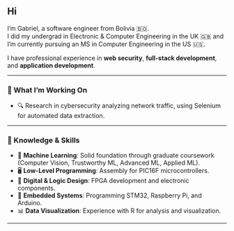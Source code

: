 ## Hi

<!--
**Gabriel-Pacheco-Martinez/Gabriel-Pacheco-Martinez** is a ✨ _special_ ✨ repository because its `README.md` (this file) appears on your GitHub profile.

Here are some ideas to get you started:

- 🔭 I’m currently working on ...
- 🌱 I’m currently learning ...
- 👯 I’m looking to collaborate on ...
- 🤔 I’m looking for help with ...
- 💬 Ask me about ...
- 📫 How to reach me: ...
- 😄 Pronouns: ...
- ⚡ Fun fact: ...
--> 

I’m Gabriel, a software engineer from Bolivia 🇧🇴.  
I did my undergrad in Electronic & Computer Engineering in the UK 🇬🇧 and I’m currently pursuing an MS in Computer Engineering in the US 🇺🇸.  

I have professional experience in **web security**, **full-stack development**, and **application development**.  

---

### 🚀 What I’m Working On  
- 🔍 Research in cybersecurity analyzing network traffic, using Selenium for automated data extraction.
---

### 🧠 Knowledge & Skills  
- 🤖 **Machine Learning**: Solid foundation through graduate coursework (Computer Vision, Trustworthy ML, Advanced ML, Applied ML).  
- 🖥️ **Low-Level Programming**: Assembly for PIC16F microcontrollers.  
- 🔌 **Digital & Logic Design**: FPGA development and electronic components.  
- 🔧 **Embedded Systems**: Programming STM32, Raspberry Pi, and Arduino.  
- 📊 **Data Visualization**: Experience with R for analysis and visualization.  

---
